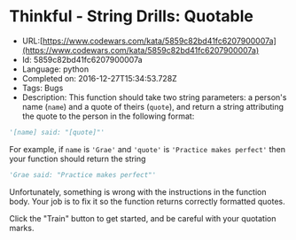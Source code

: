 # Thinkful - String Drills: Quotable

 - URL:[https://www.codewars.com/kata/5859c82bd41fc6207900007a](https://www.codewars.com/kata/5859c82bd41fc6207900007a)
 - Id: 5859c82bd41fc6207900007a
 - Language: python
 - Completed on: 2016-12-27T15:34:53.728Z
 - Tags: Bugs
 - Description:
This function should take two string parameters: a person's name (`name`) and a quote of theirs (`quote`), and return a string attributing the quote to the person in the following format:

```python
'[name] said: "[quote]"'
```

For example, if `name` is `'Grae'` and `'quote'` is `'Practice makes perfect'` then your function should return the string
```python
'Grae said: "Practice makes perfect"'
```
Unfortunately, something is wrong with the instructions in the function body. Your job is to fix it so the function returns correctly formatted quotes.

Click the "Train" button to get started, and be careful with your quotation marks.
